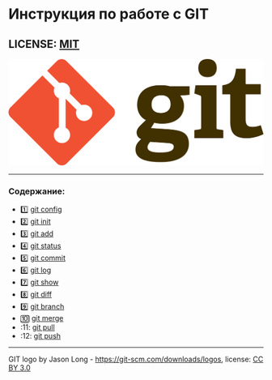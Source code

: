 # Инструкция по работе с GIT

LICENSE: [MIT](./license.md)
---


![git-logo](./assets/logo.png)

--- 
### Содержание: 

- :one: [git config](./config.md)
- 2️⃣ [git init](./init.md)
- :three: [git add](./add.md)
- :four: [git status](./status.md)
- :five: [git commit](./commit.md)
- :six: [git log](./log.md)
- :seven: [git show](./show.md)
- :eight: [git diff](./diff.md)
- :nine: [git branch](./branch.md)
- :keycap_ten: [git merge](./merge.md)
- :11: [git pull](./pull.md)
- :12: [git push](./push.md)

---

GIT logo by Jason Long - https://git-scm.com/downloads/logos,
license: [CC BY 3.0](https://creativecommons.org/licenses/by/3.0/)
